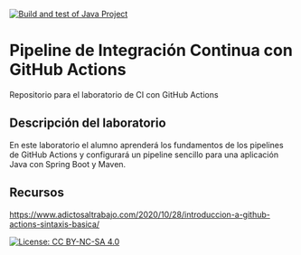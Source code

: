 [![Build and test of Java Project](https://github.com/ETSISI-EMS/ems2023_lab_1_3_ci_github_actions-davidalmansaarevalo/actions/workflows/main.yml/badge.svg)](https://github.com/ETSISI-EMS/ems2023_lab_1_3_ci_github_actions-davidalmansaarevalo/actions/workflows/main.yml)

# Pipeline de Integración Continua con GitHub Actions

Repositorio para el laboratorio de CI con GitHub Actions

## Descripción del laboratorio

En este laboratorio el alumno aprenderá los fundamentos de los pipelines de GitHub Actions y configurará un pipeline
sencillo para una aplicación Java con Spring Boot y Maven. 

## Recursos
https://www.adictosaltrabajo.com/2020/10/28/introduccion-a-github-actions-sintaxis-basica/

[![License: CC BY-NC-SA 4.0](https://img.shields.io/badge/License-CC_BY--NC--SA_4.0-lightgrey.svg)](https://creativecommons.org/licenses/by-nc-sa/4.0/)
